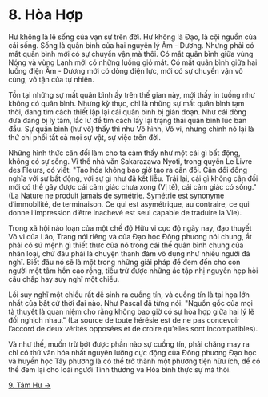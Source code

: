 # 8. Hòa Hợp

Hư không là lẽ sống của vạn sự trên đời. Hư không là Đạo, là cội nguồn của cái
sống. Sống là quân bình của hai nguyên lý Âm - Dương. Nhưng phải có mất quân
bình mới có sự chuyển vận mà thôi. Có mất quân bình giữa vùng Nóng và vùng Lạnh
mới có những luồng gió mát. Có mất quân bình giữa hai luồng điện Âm - Dương mới
có dòng điện lực, mới có sự chuyển vận vô cùng, vô tận của tự nhiên.

Tồn tại những sự mất quân bình ấy trên thế gian này, mới thấy in tuồng như không
có quân bình. Nhưng kỳ thực, chỉ là những sự mất quân bình tạm thời, đang tìm
cách thiết lập lại cái quân bình bị gián đoạn. Như cái đòng đưa đang bị ly tâm,
lắc lư để tìm cách lấy lại trạng thái quân bình lúc ban đầu. Sự quân bình (hư
vô) thấy thì như Vô hình, Vô vi, nhưng chính nó lại là thứ chi phối tất cả mọi
sự vật, sự việc trên đời.

Những hình thức cân đối làm cho ta cảm thấy như một cái gì bất động, không có sự
sống. Vì thế nhà văn Sakarazawa Nyoti, trong quyển Le Livre des Fleurs, có viết:
"Tạo hóa không bao giờ tạo ra cân đối. Cân đối đồng nghĩa với sự bất động, với
sự gì như đã kết liễu. Trái lại, cái gì không cân đối mới có thể gây được cái
cảm giác chưa xong (Vị tế), cái cảm giác có sống." (La Nature ne produit jamais
de symétrie. Symétrie est synonyme d’immobilité, de terminaison. Ce qui est
asymétrique, au contraire, ce qui donne l’impression d’être inachevé est seul
capable de traduire la Vie).

Trong xã hội náo loạn của một chế độ Hữu vi cực độ ngày nay, đạo thuyết Vô vi
của Lão, Trang nói riêng và của Đạo học Đông phương nói chung, ắt phải có sứ
mệnh gì thiết thực của nó trong cái thế quân bình chung của nhân loại, chứ đâu
phải là chuyện thanh đàm vô dụng như nhiều người đã nghĩ. Biết đâu nó sẽ là một
trong những giải pháp để đem đến cho con người một tâm hồn cao rộng, tiêu trừ
được những ác tập nhị nguyên hẹp hòi câu chấp hay suy nghĩ một chiều.

Lối suy nghĩ một chiều rất dễ sinh ra cuồng tín, và cuồng tín là tai họa lớn
nhất của bất cứ thời đại nào. Như Pascal đã từng nói: "Nguồn gốc của mọi tà
thuyết là quan niệm cho rằng không bao giờ có sự hòa hợp giữa hai lý lẽ đối
nghịch nhau." (La source de toute hérésie est de ne pas concevoir l’accord de
deux vérités opposées et de croire qu’elles sont incompatibles).

Và như thế, muốn trừ bớt được phần nào sự cuồng tín, phải chăng may ra chỉ có
thứ văn hóa nhất nguyên lưỡng cực động của Đông phương Đạo học và huyền học Tây
phương là có thể trở thành một phương tiện hữu ích, để có thể đem lại cho loài
người Tình thương và Hòa bình thực sự mà thôi.

[9. Tâm Hư &rarr;](https://github.com/thaicuc/tinh-hoa-dao-hoc/blob/master/09-tam-hu.md)
